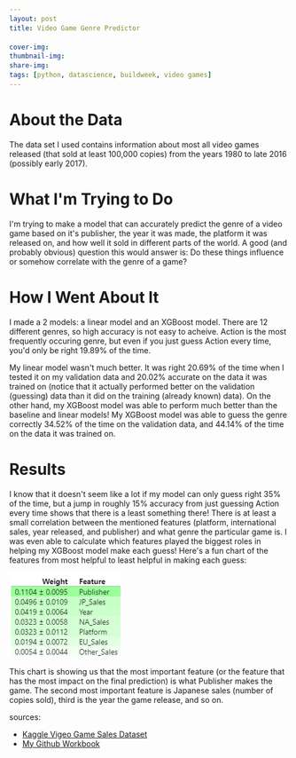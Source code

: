```yaml
---
layout: post
title: Video Game Genre Predictor

cover-img: 
thumbnail-img: 
share-img: 
tags: [python, datascience, buildweek, video games]
---
```

# About the Data
The data set I used contains information about most all video
games released (that sold at least 100,000 copies) from the years 1980
to late 2016 (possibly early 2017).

# What I'm Trying to Do
I'm trying to make a model that can accurately predict
the genre of a video game based on it's publisher, the year it was made,
the platform it was released on, and how well it sold
in different parts of the world. A good (and probably obvious) question this would answer is:
Do these things influence or somehow correlate with the genre of a game?

# How I Went About It
I made a 2 models: a linear model and an XGBoost model. There are 12 different genres, so high accuracy is not easy to acheive. Action is the most frequently occuring genre, but even if you just guess Action every time, you'd only be right 19.89% of the time.

My linear model wasn't much better. It was right 20.69% of the time when I tested it on my validation data and 20.02% accurate on the data it was trained on (notice that it actually performed better on the validation (guessing) data than it did on the training (already known) data). On the other hand, my XGBoost model was able to perform much better than the baseline and linear models! My XGBoost model was able to guess the genre correctly 34.52% of the time on the validation data, and 44.14% of the time on the data it was trained on.

# Results
I know that it doesn't seem like a lot if my model can only guess right 35% of the time, but a jump in roughly 15% accuracy from just guessing Action every time shows that there is a least something there! There is at least a small correlation between the mentioned features (platform, international sales, year released, and publisher) and what genre the particular game is. I was even able to calculate which features played the biggest roles in helping my XGBoost model make each guess! Here's a fun chart of the features from most helpful to least helpful in making each guess:

![Permutation Importance Chart showing weights of each feature.](/assets/img/permuation_importance_chart.png)

This chart is showing us that the most important feature (or the feature that has the most impact on the final prediction) is what Publisher makes the game. The second most important feature is Japanese sales (number of copies sold), third is the year the game release, and so on.

sources:
* [Kaggle Vigeo Game Sales Dataset](https://www.kaggle.com/gregorut/videogamesales)
* [My Github Workbook](https://github.com/jrivest2/buildweek2/blob/main/workbook.ipynb)
